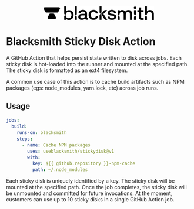 <p align="center">
  <picture>
    <!-- Dark mode -->
    <source media="(prefers-color-scheme: dark)" srcset="./Blacksmith_Logo-White-Large.png" width="300">
    <!-- Light mode -->
    <source media="(prefers-color-scheme: light)" srcset="./Blacksmith_Logo-Black-Large.png" width="300">
    <img alt="Blacksmith Logo" src="./Blacksmith_Logo-Black-Large.png" width="300">
  </picture>
</p>

# Blacksmith Sticky Disk Action

A GitHub Action that helps persist state written to disk across jobs. Each sticky disk is hot-loaded into the runner and mounted at the specified path.
The sticky disk is formatted as an ext4 filesystem.

A common use case of this action is to cache build artifacts such as NPM packages (egs: node_modules, yarn.lock, etc) across job runs.

## Usage

```yaml
jobs:
  build:
    runs-on: blacksmith
    steps:
      - name: Cache NPM packages
        uses: useblacksmith/stickydisk@v1
        with:
          key: ${{ github.repository }}-npm-cache
          path: ~/.node_modules
```

Each sticky disk is uniquely identified by a key. The sticky disk will be mounted at the specified path. Once the job completes, the sticky disk will be unmounted and committed for future invocations. At the moment, customers can use up to 10 sticky disks in a single GitHub Action job.
